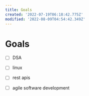 ```yaml
---
title: Goals
created: '2022-07-19T06:18:42.775Z'
modified: '2022-08-09T04:54:42.349Z'
---
```


# Goals


- [ ] DSA
- [ ] linux
- [ ] rest apis
- [ ] agile software development

